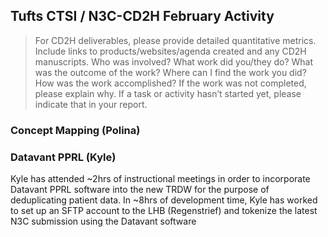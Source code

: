 ## Tufts CTSI / N3C-CD2H February Activity

> For CD2H deliverables, please provide detailed quantitative metrics.
> Include links to products/websites/agenda created and any CD2H manuscripts.
> Who was involved? What work did you/they do? What was the outcome of the work?
> Where can I find the work you did? How was the work accomplished?
> If the work was not completed, please explain why.
> If a task or activity hasn’t started yet, please indicate that in your report.
 
### Concept Mapping (Polina)

### Datavant PPRL (Kyle)
Kyle has attended ~2hrs of instructional meetings in order to incorporate Datavant PPRL software into the new TRDW for the purpose of deduplicating patient data. In ~8hrs of development time, Kyle has worked to set up an SFTP account to the LHB (Regenstrief) and tokenize the latest N3C submission using the Datavant software 
